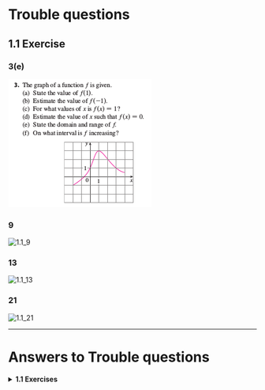 # Trouble questions

## 1.1 Exercise

### 3(e)

![1.1_3](../pics/01_FunctionsAndModels_1_1_3.png)

### 9

![1.1_9](../pics/01_FunctionsAndModels_1.1Exercises_9.png)

### 13

![1.1_13](../pics/01_FunctionsAndModels_1.1Exercises_13.png)

### 21

![1.1_21](../pics/01_FunctionsAndModels_1.1Exercises_21.png)

---

# Answers to Trouble questions

<details>
<summary><strong>1.1 Exercises</strong></summary>

* 3e

  TODO

* 9

  TODO

* 13

  TODO

* 21

  TODO

</details>
